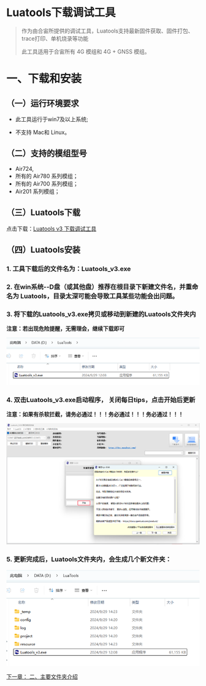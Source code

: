 # Luatools下载调试工具

>作为由合宙所提供的调试工具，Luatools支持最新固件获取、固件打包、trace打印、单机烧录等功能
>
>此工具适用于合宙所有 4G 模组和 4G + GNSS 模组。


# 一、下载和安装


## （一）运行环境要求

- 此工具运行于win7及以上系统;

- 不支持 Mac和 Linux。



## （二）支持的模组型号

- Air724, 
- 所有的 Air780 系列模组；
- 所有的 Air700 系列模组；
- Air201 系列模组；


## （三）Luatools下载

 点击下载：[Luatools v3 下载调试工具](https://luatos.com/luatools/download/last "Luatools v3下载")


## （四）Luatools安装

### 1. 工具下载后的文件名为：Luatools_v3.exe

### 2. 在win系统--D盘（或其他盘）推荐在根目录下新建文件名，并重命名为 Luatools，目录太深可能会导致工具某些功能会出问题。

### 3. 将下载的Luatools_v3.exe拷贝或移动到新建的Luatools文件夹内
   **注意：若出现危险提醒，无需理会，继续下载即可**

 ![Luatools文件名](image/luatools_v3_dirname.png)

### 4. 双击Luatools_v3.exe启动程序， 关闭每日tips，点击开始后更新
   **注意：如果有杀软拦截，请务必通过！！！务必通过！！！务必通过！！！**

![开始更新](image/luatools_v3_run.png)


### 5. 更新完成后，Luatools文件夹内，会生成几个新文件夹：

![Luatools v3 生成的新文件夹](image/luatools_v3_dirlist.png)



[下一章：   二、主要文件夹介绍](https://docs.openluat.com/Luatools_2/)